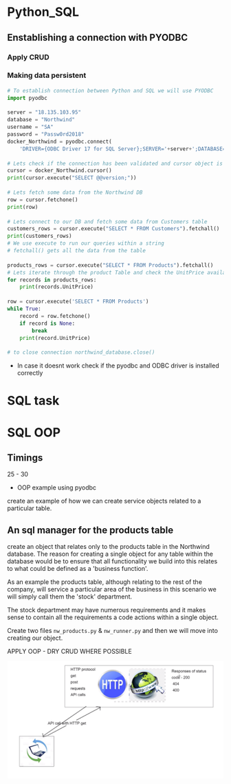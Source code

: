 # Python_SQL

## Enstablishing a connection with PYODBC

### Apply CRUD

### Making data persistent

```python
# To establish connection between Python and SQL we will use PYODBC
import pyodbc

server = "18.135.103.95"
database = "Northwind"
username = "SA"
password = "Passw0rd2018"
docker_Northwind = pyodbc.connect(
    'DRIVER={ODBC Driver 17 for SQL Server};SERVER='+server+';DATABASE='+database+';UID='+username+';PWD=' + password)

# Lets check if the connection has been validated and cursor object is created
cursor = docker_Northwind.cursor()
print(cursor.execute("SELECT @@version;"))

# Lets fetch some data from the Northwind DB
row = cursor.fetchone()
print(row)

# Lets connect to our DB and fetch some data from Customers table
customers_rows = cursor.execute("SELECT * FROM Customers").fetchall()
print(customers_rows)
# We use execute to run our queries within a string
# fetchall() gets all the data from the table

products_rows = cursor.execute("SELECT * FROM Products").fetchall()
# Lets iterate through the product Table and check the UnitPrice available
for records in products_rows:
    print(records.UnitPrice)

row = cursor.execute('SELECT * FROM Products')
while True:
    record = row.fetchone()
    if record is None:
        break
    print(record.UnitPrice)

# to close connection northwind_database.close()
```
 - In case it doesnt work check if the pyodbc and ODBC driver is installed correctly
# SQL task

# SQL OOP

## Timings

25 - 30

- OOP example using pyodbc

create an example of how we can create service objects related to a particular table.

## An sql manager for the products table

create an object that relates only to the products table in the Northwind database. The reason for creating a single object for any table within the database would be to ensure that all functionality we build into this relates to what could be defined as a 'business function'.

As an example the products table, although relating to the rest of the company, will service a particular area of the business in this scenario we will simply call them the 'stock' department.

The stock department may have numerous requirements and it makes sense to contain all the requirements a code actions within a single object.

Create two files `nw_products.py` & `nw_runner.py` and then we will move into creating our object.

APPLY OOP - DRY CRUD WHERE POSSIBLE

![](http.png)
